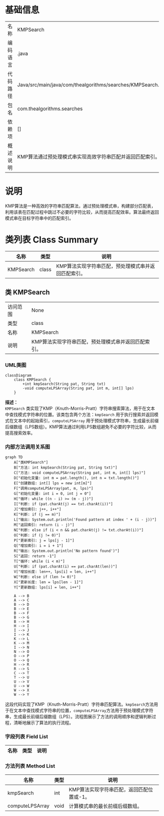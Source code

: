 # 基础信息

|      |      |
|------|------|
| 名称 | KMPSearch |
| 编码语言 | .java |
| 代码路径 | Java/src/main/java/com/thealgorithms/searches/KMPSearch.java |
| 包名 | com.thealgorithms.searches |
| 依赖项 | [] |
| 概述说明 | KMP算法通过预处理模式串实现高效字符串匹配并返回匹配索引。 |

# 说明

KMP算法是一种高效的字符串匹配算法，通过预处理模式串，构建部分匹配表，利用该表在匹配过程中跳过不必要的字符比较，从而提高匹配效率。算法最终返回模式串在目标字符串中的匹配索引。

# 类列表 Class Summary

| 名称   | 类型  | 说明 |
|-------|------|-------------|
| KMPSearch | class | KMP算法实现字符串匹配，预处理模式串并返回匹配索引。 |



## 类 KMPSearch

|      |      |
|------|------|
| 访问范围 | None |
| 类型 | class |
| 名称 | KMPSearch |
| 说明 | KMP算法实现字符串匹配，预处理模式串并返回匹配索引。 |


### UML类图

```mermaid
classDiagram
    class KMPSearch {
        +int kmpSearch(String pat, String txt)
        -void computeLPSArray(String pat, int m, int[] lps)
    }
```

**描述：**  
`KMPSearch` 类实现了KMP（Knuth-Morris-Pratt）字符串搜索算法，用于在文本中查找模式字符串的位置。该类包含两个方法：`kmpSearch` 用于执行搜索并返回模式在文本中的起始索引，`computeLPSArray` 用于预处理模式字符串，生成最长前缀后缀数组（LPS数组）。KMP算法通过利用LPS数组避免不必要的字符比较，从而提高搜索效率。


### 内部方法调用关系图

```mermaid
graph TD
    A["类KMPSearch"]
    B["方法: int kmpSearch(String pat, String txt)"]
    C["方法: void computeLPSArray(String pat, int m, int[] lps)"]
    D["初始化变量: int m = pat.length(), int n = txt.length()"]
    E["创建数组: int[] lps = new int[m]"]
    F["调用computeLPSArray(pat, m, lps)"]
    G["初始化变量: int i = 0, int j = 0"]
    H["循环: while ((n - i) >= (m - j))"]
    I["判断: if (pat.charAt(j) == txt.charAt(i))"]
    J["增加索引: j++, i++"]
    K["判断: if (j == m)"]
    L["输出: System.out.println('Found pattern at index ' + (i - j))"]
    M["返回索引: return (i - j)"]
    N["判断: else if (i < n && pat.charAt(j) != txt.charAt(i))"]
    O["判断: if (j != 0)"]
    P["更新索引: j = lps[j - 1]"]
    Q["增加索引: i = i + 1"]
    R["输出: System.out.println('No pattern found')"]
    S["返回: return -1"]
    T["循环: while (i < m)"]
    U["判断: if (pat.charAt(i) == pat.charAt(len))"]
    V["增加长度: len++, lps[i] = len, i++"]
    W["判断: else if (len != 0)"]
    X["更新长度: len = lps[len - 1]"]
    Y["更新数组: lps[i] = len, i++"]

    A --> B
    A --> C
    B --> D
    B --> E
    B --> F
    B --> G
    B --> H
    H --> I
    I --> J
    I --> K
    K --> L
    K --> M
    I --> N
    N --> O
    O --> P
    O --> Q
    H --> R
    R --> S
    C --> T
    T --> U
    U --> V
    U --> W
    W --> X
    W --> Y
```

这段代码实现了KMP（Knuth-Morris-Pratt）字符串匹配算法。`kmpSearch`方法用于在文本中查找模式字符串的位置，`computeLPSArray`方法用于预处理模式字符串，生成最长前缀后缀数组（LPS）。流程图展示了方法的调用顺序和逻辑判断过程，清晰地展示了算法的执行流程。

### 字段列表 Field List

| 名称  | 类型  | 说明 |
|-------|-------|------|

### 方法列表 Method List

| 名称  | 类型  | 说明 |
|-------|-------|------|
| kmpSearch | int | KMP算法实现字符串匹配，返回匹配位置或-1。 |
| computeLPSArray | void | 计算模式串的最长前缀后缀数组。 |





